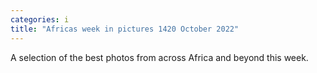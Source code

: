 ```yaml
---
categories: i
title: "Africas week in pictures 1420 October 2022"
---
```

A selection of the best photos from across Africa and beyond this week.